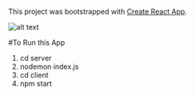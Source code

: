 This project was bootstrapped with [Create React App](https://github.com/facebookincubator/create-react-app).


![alt text](https://www.dropbox.com/s/2jsee6e5qfcdqnz/Screenshot%202017-10-11%2010.04.20.png?dl=0)

#To Run this App 

1. cd server 
2. nodemon index.js
3. cd client 
4. npm start 



